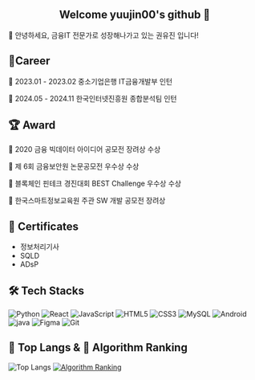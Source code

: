 ## <center>Welcome yuujin00's github 👋 </center>
🙇 안녕하세요, 금융IT 전문가로 성장해나가고 있는 권유진 입니다!

## 🔭Career
👔 2023.01 - 2023.02 중소기업은행 IT금융개발부 인턴

👔 2024.05 - 2024.11 한국인터넷진흥원 종합분석팀 인턴

## 🏆 Award
🥉 2020 금융 빅데이터 아이디어 공모전 장려상 수상

🥇 제 6회 금융보안원 논문공모전 우수상 수상

🥇 블록체인 핀테크 경진대회 BEST Challenge 우수상 수상

🥉 한국스마트정보교육원 주관 SW 개발 공모전 장려상

## 📜 Certificates
- 정보처리기사
- SQLD
- ADsP
  
## 🛠️ Tech Stacks
![Python](https://img.shields.io/badge/python-3776AB.svg?&style=for-the-badge&logo=python&logoColor=white) ![React](https://img.shields.io/badge/react-61DAFB.svg?&style=for-the-badge&logo=react&logoColor=white) ![JavaScript](https://img.shields.io/badge/javascript-F7DF1E.svg?&style=for-the-badge&logo=javascript&logoColor=white) ![HTML5](https://img.shields.io/badge/html5-E34F26.svg?&style=for-the-badge&logo=html5&logoColor=white) ![CSS3](https://img.shields.io/badge/css3-1572B6.svg?&style=for-the-badge&logo=css3&logoColor=white) ![MySQL](https://img.shields.io/badge/mysql-4479A1.svg?&style=for-the-badge&logo=mysql&logoColor=white) ![Android](https://img.shields.io/badge/android-3DDC84.svg?&style=for-the-badge&logo=android&logoColor=white) ![java](https://img.shields.io/badge/Java-000000.svg?&style=for-the-badge) ![Figma](https://img.shields.io/badge/figma-F24E1E.svg?&style=for-the-badge&logo=figma&logoColor=white) ![Git](https://img.shields.io/badge/git-F05032.svg?&style=for-the-badge&logo=git&logoColor=white) 

## 🚌 Top Langs & 🚩 Algorithm Ranking 
![Top Langs](https://github-readme-stats.vercel.app/api/top-langs/?username=yuujin00&layout=compact) 
[![Algorithm Ranking](https://mazassumnida.wtf/api/v2/generate_badge?boj=yuujin00_20)](https://solved.ac/profile/yuujin00)
<!--
**yuujin00/yuujin00** is a ✨ _special_ ✨ repository because its `README.md` (this file) appears on your GitHub profile.

Here are some ideas to get you started:

- 🔭 I’m currently working on ...
- 🌱 I’m currently learning ...
- 👯 I’m looking to collaborate on ...
- 🤔 I’m looking for help with ...
- 💬 Ask me about ...
- 📫 How to reach me: ...
- 😄 Pronouns: ...
- ⚡ Fun fact: ...
-->
